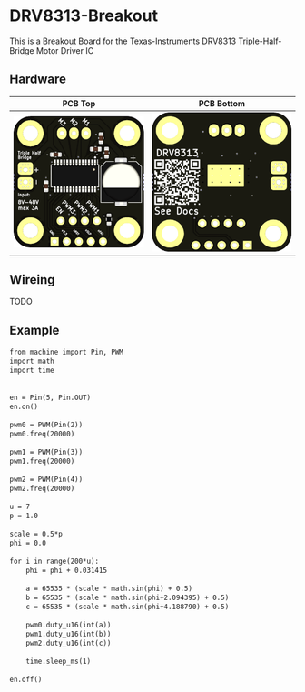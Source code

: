 # DRV8313-Breakout
This is a Breakout Board for the Texas-Instruments DRV8313 Triple-Half-Bridge Motor Driver IC

## Hardware
PCB Top             |  PCB Bottom
:------------------:|:-------------------------:
![PCB Top](documentation/images/DRV8313-Breakout-top.PNG)  |  ![PCB Bottom](documentation/images/DRV8313-Breakout-bottom.PNG)

## Wireing
TODO

## Example
```
from machine import Pin, PWM
import math
import time


en = Pin(5, Pin.OUT)
en.on()

pwm0 = PWM(Pin(2))
pwm0.freq(20000)

pwm1 = PWM(Pin(3))
pwm1.freq(20000)

pwm2 = PWM(Pin(4))
pwm2.freq(20000)

u = 7
p = 1.0

scale = 0.5*p
phi = 0.0

for i in range(200*u):
    phi = phi + 0.031415
    
    a = 65535 * (scale * math.sin(phi) + 0.5)
    b = 65535 * (scale * math.sin(phi+2.094395) + 0.5)
    c = 65535 * (scale * math.sin(phi+4.188790) + 0.5)
    
    pwm0.duty_u16(int(a))
    pwm1.duty_u16(int(b))
    pwm2.duty_u16(int(c))
    
    time.sleep_ms(1)

en.off()
```

